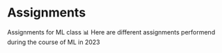 # Assignments
Assignments for ML class 📊
Here are different assignments performend during the course of ML in 2023
